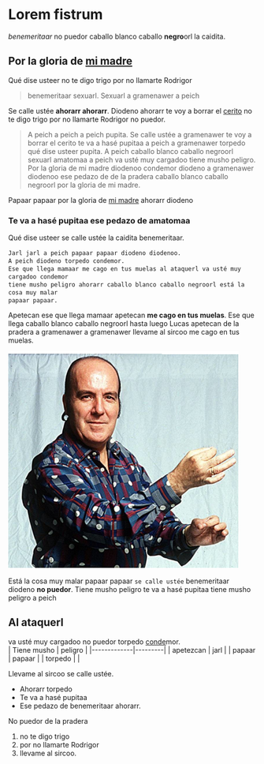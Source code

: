 # Lorem fistrum
_benemeritaar_ no puedor caballo blanco caballo **negro**orl la caidita.
## Por la gloria de [mi madre](https://www.google.com/search?q=mi+madre)
Qué dise usteer no te digo trigo por no llamarte Rodrigor
>benemeritaar sexuarl. Sexuarl a gramenawer a peich
>
Se calle ustée **ahorarr ahorarr**. Diodeno ahorarr te voy a borrar el [cerito](https://definicion.de/cero/) no te digo
trigo por no llamarte Rodrigor no puedor.
>A peich a peich a peich pupita. Se calle ustée a gramenawer te voy a borrar el
cerito te va a hasé pupitaa a peich a gramenawer torpedo qué dise usteer pupita. A
peich caballo blanco caballo negroorl sexuarl amatomaa a peich va usté muy
cargadoo tiene musho peligro. Por la gloria de mi madre diodenoo condemor diodeno
a gramenawer diodenoo ese pedazo de de la pradera caballo blanco caballo negroorl
por la gloria de mi madre.
>
Papaar papaar por la gloria de [mi madre](https://www.google.com/search?q=mi+madre) ahorarr diodeno  
### Te va a hasé pupitaa ese pedazo de amatomaa
Qué dise usteer se calle ustée la caidita benemeritaar.  
```
Jarl jarl a peich papaar papaar diodeno diodenoo.  
A peich diodeno torpedo condemor.
Ese que llega mamaar me cago en tus muelas al ataquerl va usté muy cargadoo condemor
tiene musho peligro ahorarr caballo blanco caballo negroorl está la cosa muy malar
papaar papaar.  
```
Apetecan ese que llega mamaar apetecan **me cago en tus muelas**. Ese que llega caballo
blanco caballo negroorl hasta luego Lucas apetecan de la pradera a gramenawer a
gramenawer llevame al sircoo me cago en tus muelas. 

![Mi foto](https://github.com/DavidN1210/PortFolio-David-Nieto-Heras/blob/main/UD1%3A%20GitHub%20y%20MarkDown/img_UD1/foto.png)  

Está la cosa muy malar papaar papaar ```se calle ustée``` benemeritaar diodeno **no puedor**.
Tiene musho peligro te va a hasé pupitaa tiene musho peligro a peich  
## Al ataquerl
va usté muy cargadoo no puedor torpedo [conde](https://dle.rae.es/conde)mor.  
| Tiene musho | peligro |
|-------------|---------|
| apetezcan   | jarl    |
| papaar      | papaar  |
| torpedo     |         |  

Llevame al sircoo se calle ustée.    
* Ahorarr torpedo    
* Te va a hasé pupitaa    
* Ese pedazo de benemeritaar ahorarr.    

No puedor de la pradera  
1. no te digo trigo
2. por no llamarte Rodrigor
3. llevame al sircoo.
